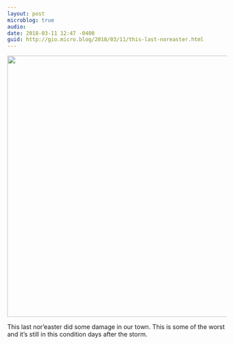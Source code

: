 ```yaml
---
layout: post
microblog: true
audio: 
date: 2018-03-11 12:47 -0400
guid: http://gio.micro.blog/2018/03/11/this-last-noreaster.html
---
```


<img src="http://microblog.stevegio.net/uploads/2018/bc90488af8.jpg" width="600" height="450" style="height: auto;" class="sunlit_image" />

This last nor’easter did some damage in our town. This is some of the worst and it’s still in this condition days after the storm.


